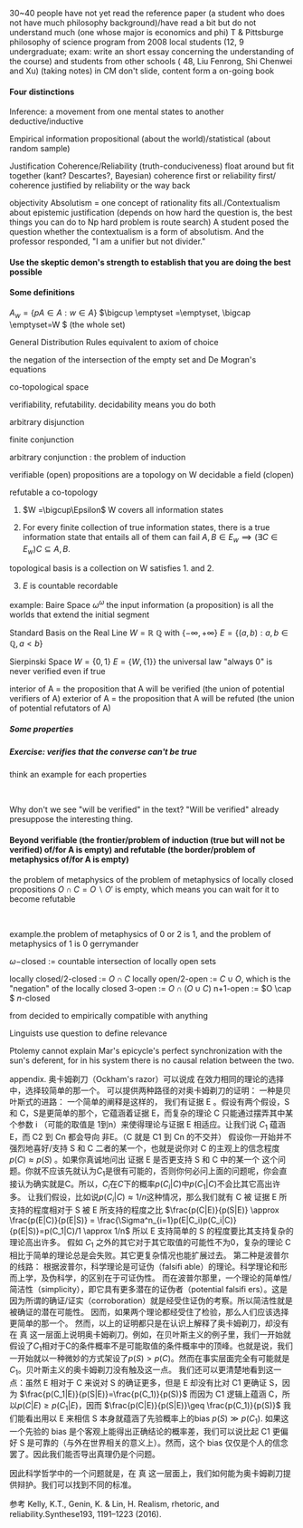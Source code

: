 30~40 people
have not yet read the reference paper (a student who does not have much philosophy background)/have read a bit but do not understand much (one whose major is economics and phi)
T & Pittsburge philosophy of science program from 2008
local students (12, 9 undergraduate; exam: write an short essay concerning the understanding of the course) and students from other schools ( 48, Liu Fenrong, Shi Chenwei and Xu)
(taking notes) 
in CM don't  slide, content form a on-going book

#### Four distinctions
Inference: a movement from one mental states to another
deductive/inductive 

Empirical information
propositional (about the world)/statistical (about random sample)

Justification 
Coherence/Reliability (truth-conduciveness)
float around but fit together (kant? Descartes?, Bayesian)
coherence first or reliability first/ coherence justified by reliability or the way back

objectivity 
Absolutism = one concept of rationality fits all./Contextualism about epistemic justification (depends on how hard the question is, the best things you can do to Np hard problem is route search)
A student posed the question whether the contextualism is a form of absolutism. And the professor responded, "I am a unifier but not divider."

####  Use the skeptic demon's strength to establish that you are doing the best possible

#### Some definitions

$A_w=\{pA\in A: w \in A\}$
$\bigcup \emptyset =\emptyset, \bigcap \emptyset=W $ (the whole set)

General Distribution Rules equivalent to axiom of choice

the negation of the intersection of the empty set and De Mogran's equations 

co-topological space

verifiability, refutability. decidability means you do both

arbitrary disjunction 

finite conjunction 

arbitrary conjunction : the problem of induction

verifiable (open) propositions are a topology on W
decidable a field (clopen)

refutable a co-topology 

1. $W =\bigcup\Epsilon$
W covers all information states

1. For every finite collection of true information states, there is a true information state that entails all of them
can fail
$A, B \in E_w \implies (\exists C\in E_w) C \subseteq A, B.$

topological basis is a collection on W satisfies 1. and 2.

3. $E$ is countable
recordable

example: Baire Space $\omega^\omega$
the input information (a proposition) is all the worlds that extend the initial segment 

Standard Basis on the Real Line
$W=\mathbb{R}$
$\mathbb{Q}$ with $\{-\infty,+\infty\}$
$E=\{(a,b): a,b \in \mathbb{Q}, a< b\}$

Sierpinski Space 
$W=\{0,1\}$
$E=\{W,\{1\}\}$
the universal law "always 0" is never verified even if true

interior of A = the proposition that A will be verified (the union of potential verifiers of A)
exterior of A = the proposition that A will be refuted (the union of potential refutators of A)

##### Some properties

##### Exercise: verifies that the converse can't be true
think an example for each properties

<br>

Why don't we see "will be verified" in the text?
"Will be verified" already presuppose the interesting thing.

#### Beyond verifiable (the frontier/problem of induction (true but will not be verified) of/for A is empty) and refutable (the border/problem of metaphysics of/for A is empty)

the problem of metaphysics of the problem of metaphysics of locally closed propositions $O\cap C=O\backslash O'$ is empty, which means you can wait for it to become refutable 

<br>

example.the problem of metaphysics of 0 or 2 is 1, and the problem of metaphysics of 1 is 0
gerrymander

$\omega-$closed := countable intersection of locally open sets

locally closed/2-closed := $O\cap C$
locally open/2-open := $C\cup O$, which is the "negation" of the locally closed 
3-open := $O\cap(O\cup C)$
n+1-open := $O \cap $ $n$-closed

from decided to empirically compatible with anything

Linguists use question to define relevance 

Ptolemy cannot explain Mar's epicycle's perfect synchronization with the sun's deferent, for in his system there is no causal relation between the two.

appendix.
奥卡姆剃刀（Ockham's razor）可以说成 在效力相同的理论的选择中，选择较简单的那一个。
可以提供两种路径的对奥卡姆剃刀的证明：
一种是贝叶斯式的进路：
一个简单的阐释是这样的，
我们有证据 E 。假设有两个假设，S 和 C，S是更简单的那个，它蕴涵着证据 E，而复杂的理论 C 只能通过摆弄其中某个参数 i （可能的取值是 1到n）来使得理论与证据 E 相适应。让我们说 $C_1$ 蕴涵 E，而 C2 到 Cn 都会导向 非E。（C 就是 C1 到 Cn 的不交并） 
假设你一开始并不强烈地喜好/支持 S 和 C 二者的某一个，也就是说你对 C 的主观上的信念程度 $p(C)\approx p(S)$ 。如果你真诚地问出 证据 E 是否更支持 S 和 C 中的某一个 这个问题。你就不应该先就认为$C_1$是很有可能的，否则你何必问上面的问题呢，你会直接认为确实就是C。所以，$C_i$在$C$下的概率$p(C_i|C)$中$p(C_1|C)$不会比其它高出许多。
让我们假设，比如说$p(C_i|C)\approx 1/n$这种情况，那么我们就有 C 被 证据 E 所支持的程度相对于 S 被 E 所支持的程度之比
$\frac{p(C|E)}{p(S|E)} \approx \frac{p(E|C)}{p(E|S)} = \frac{\Sigma^n_{i=1}p(E|C_i)p(C_i|C)}{p(E|S)}=p(C_1|C)/1 \approx 1/n$
所以 E 支持简单的 S 的程度要比其支持复杂的理论高出许多。
假如 $C_1$ 之外的其它对于其它取值的可能性不为0，复杂的理论 C 相比于简单的理论总是会失败。其它更复杂情况也能扩展过去。
第二种是波普尔的线路：
根据波普尔，科学理论是可证伪（falsifi able）的理论。科学理论和形而上学，及伪科学，的区别在于可证伪性。
而在波普尔那里，一个理论的简单性/简洁性（simplicity），即它具有更多潜在的证伪者（potential falsifi ers）。这是因为所谓的确证/证实（corroboration）就是经受住证伪的考察。所以简洁性就是被确证的潜在可能性。
因而，如果两个理论都经受住了检验，那么人们应该选择更简单的那一个。
然而，以上的证明都只是在认识上解释了奥卡姆剃刀，却没有在 真 这一层面上说明奥卡姆剃刀。例如，在贝叶斯主义的例子里，我们一开始就假设了$C_1$相对于C的条件概率不是可能取值的条件概率中的顶峰。也就是说，我们一开始就以一种微妙的方式架设了$p(S)>p(C)$。然而在事实层面完全有可能就是$C_1$。贝叶斯主义的奥卡姆剃刀没有触及这一点。
我们还可以更清楚地看到这一点：虽然 E 相对于 C 来说对 S 的确证更多，但是 E 却没有比对 C1 更确证 S，因为
$\frac{p(C_1|E)}{p(S|E)}=\frac{p(C_1)}{p(S)}$
而因为 C1 逻辑上蕴涵 C，所以$p(C|E)\geq p(C_1|E)$，因而
$\frac{p(C|E)}{p(S|E)}\geq \frac{p(C_1)}{p(S)}$
我们能看出用以 E 来相信 S 本身就蕴涵了先验概率上的bias $p(S) \gg p(C_1)$.
如果这一个先验的 bias 是个客观上能得出正确结论的概率差，我们可以说比起 C1 更偏好 S 是可靠的（与外在世界相关的意义上）。然而，这个 bias 仅仅是个人的信念罢了。因此我们能否导出真理仍是个问题。

因此科学哲学中的一个问题就是，在 真 这一层面上，我们如何能为奥卡姆剃刀提供辩护。我们可以找到不同的标准。

参考
Kelly, K.T., Genin, K. & Lin, H. Realism, rhetoric, and reliability.Synthese193, 1191–1223 (2016).
